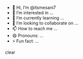 - 👋 Hi, I’m @itsmesani7
- 👀 I’m interested in ...
- 🌱 I’m currently learning ...
- 💞️ I’m looking to collaborate on ...
- 📫 How to reach me ...
- 😄 Pronouns: ...
- ⚡ Fun fact: ...

<!---
itsmesani7/itsmesani7 is a ✨ special ✨ repository because its `README.md` (this file) appears on your GitHub profile.
You can click the Preview link to take a look at your changes.
---> clear 

